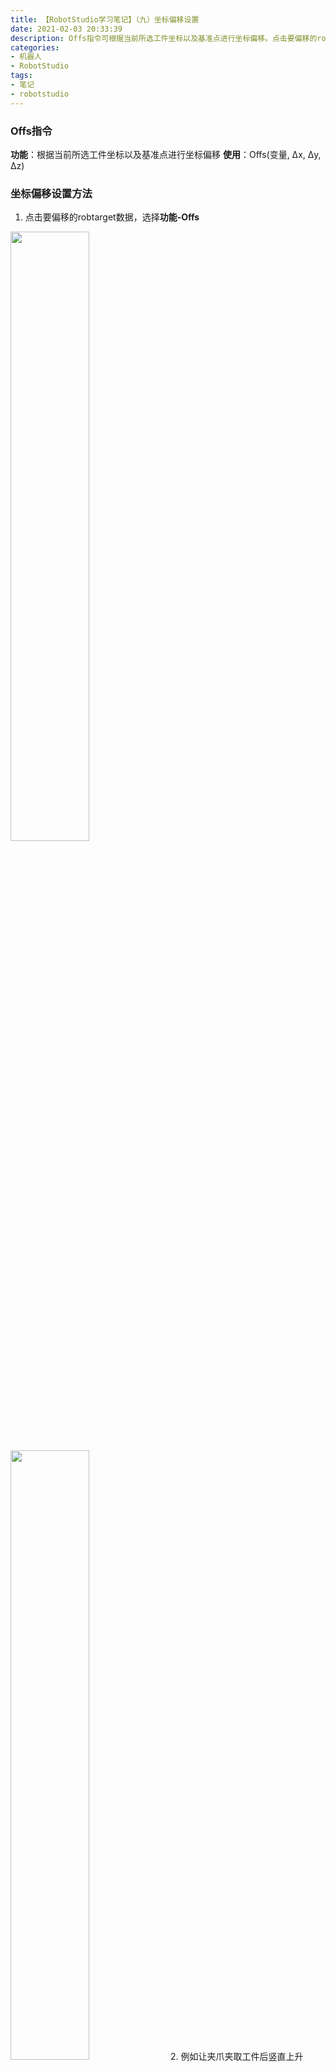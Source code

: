 ```yaml
---
title: 【RobotStudio学习笔记】（九）坐标偏移设置
date: 2021-02-03 20:33:39
description: Offs指令可根据当前所选工件坐标以及基准点进行坐标偏移。点击要偏移的robtarget数据，选择功能-Offs即可进行坐标偏移设置。
categories:
- 机器人
- RobotStudio
tags:
- 笔记
- robotstudio
---
```


### Offs指令
**功能**：根据当前所选工件坐标以及基准点进行坐标偏移
**使用**：Offs(变量, Δx, Δy, Δz)
### 坐标偏移设置方法
1. 点击要偏移的robtarget数据，选择**功能-Offs**
<img src="https://img-blog.csdnimg.cn/20210203203127916.png?x-oss-process=image/watermark,type_ZmFuZ3poZW5naGVpdGk,shadow_10,text_SGFsZi1BIFN0dWRpbw==,size_16,color_FFFFFF,t_70" width="50%">
<img src="https://img-blog.csdnimg.cn/20210203203140988.png?x-oss-process=image/watermark,type_ZmFuZ3poZW5naGVpdGk,shadow_10,text_SGFsZi1BIFN0dWRpbw==,size_16,color_FFFFFF,t_70" width="50%">
2. 例如让夹爪夹取工件后竖直上升50mm，则可按如下设置
<img src="https://img-blog.csdnimg.cn/2021020320315993.png?x-oss-process=image/watermark,type_ZmFuZ3poZW5naGVpdGk,shadow_10,text_SGFsZi1BIFN0dWRpbw==,size_16,color_FFFFFF,t_70" width="50%">
<img src="https://img-blog.csdnimg.cn/20210203203201258.png?x-oss-process=image/watermark,type_ZmFuZ3poZW5naGVpdGk,shadow_10,text_SGFsZi1BIFN0dWRpbw==,size_16,color_FFFFFF,t_70" width="50%">
同理，其它坐标的偏移方式也可按相同的方法进行设置。